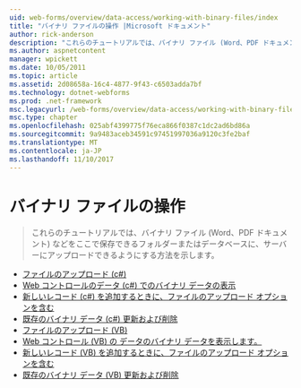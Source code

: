 ```yaml
---
uid: web-forms/overview/data-access/working-with-binary-files/index
title: "バイナリ ファイルの操作 |Microsoft ドキュメント"
author: rick-anderson
description: "これらのチュートリアルでは、バイナリ ファイル (Word、PDF ドキュメント) などをここで保存できるフォルダーまたはデータベースに、サーバーにアップロードできるようにする方法を示します。"
ms.author: aspnetcontent
manager: wpickett
ms.date: 10/05/2011
ms.topic: article
ms.assetid: 2d08658a-16c4-4877-9f43-c6503adda7bf
ms.technology: dotnet-webforms
ms.prod: .net-framework
msc.legacyurl: /web-forms/overview/data-access/working-with-binary-files
msc.type: chapter
ms.openlocfilehash: 025abf4399775f76eca866f0387c1dc2ad6bd86a
ms.sourcegitcommit: 9a9483aceb34591c97451997036a9120c3fe2baf
ms.translationtype: MT
ms.contentlocale: ja-JP
ms.lasthandoff: 11/10/2017
---
```

<a name="working-with-binary-files"></a>バイナリ ファイルの操作
====================
> これらのチュートリアルでは、バイナリ ファイル (Word、PDF ドキュメント) などをここで保存できるフォルダーまたはデータベースに、サーバーにアップロードできるようにする方法を示します。


- [ファイルのアップロード (c#)](uploading-files-cs.md)
- [Web コントロールのデータ (c#) でのバイナリ データの表示](displaying-binary-data-in-the-data-web-controls-cs.md)
- [新しいレコード (c#) を追加するときに、ファイルのアップロード オプションを含む](including-a-file-upload-option-when-adding-a-new-record-cs.md)
- [既存のバイナリ データ (c#) 更新および削除](updating-and-deleting-existing-binary-data-cs.md)
- [ファイルのアップロード (VB)](uploading-files-vb.md)
- [Web コントロール (VB) の データのバイナリ データを表示します。](displaying-binary-data-in-the-data-web-controls-vb.md)
- [新しいレコード (VB) を追加するときに、ファイルのアップロード オプションを含む](including-a-file-upload-option-when-adding-a-new-record-vb.md)
- [既存のバイナリ データ (VB) 更新および削除](updating-and-deleting-existing-binary-data-vb.md)
